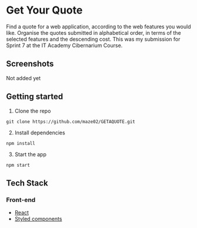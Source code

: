 # Get Your Quote

Find a quote for a web application, according to the web features you would like.
Organise the quotes submitted in alphabetical order, in terms of the selected features and the descending cost.
This was my submission for Sprint 7 at the IT Academy Cibernarium Course.

## Screenshots

Not added yet

## Getting started

1. Clone the repo

```
git clone https://github.com/maze02/GETAQUOTE.git
```

2. Install dependencies

```
npm install
```

3. Start the app

```
npm start
```

## Tech Stack

### Front-end

- [React](https://reactjs.org/)
- [Styled components]( https://styled-components.com/)

